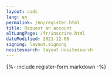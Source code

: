 ```yaml
---
layout: cadc
lang: en
permalink: /en/register.html
title: Request an account
altLangPage: /fr/inscrire.html
dateModified: 2021-12-06
signing: layout.signing
nositesearch: layout.nositesearch
---
```


{%- include register-form.markdown -%}
